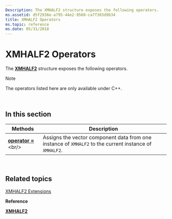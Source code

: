 ```yaml
---
Description: The XMHALF2 structure exposes the following operators.
ms.assetid: d5f2936e-a795-44e2-9568-ca7f365d9b34
title: XMHALF2 Operators
ms.topic: reference
ms.date: 05/31/2018
---
```


# XMHALF2 Operators

The [**XMHALF2**](/windows/desktop/api/DirectXPackedVector/ns-directxpackedvector-xmhalf2) structure exposes the following operators.

> [!Note]  
> The operators listed here are only available under C++.

 

## In this section



| Methods                                              | Description                                                                                                        |
|------------------------------------------------------|--------------------------------------------------------------------------------------------------------------------|
| [**operator =**](https://msdn.microsoft.com/library/Ee419662(v=VS.85).aspx)<br/> | Assigns the vector component data from one instance of `XMHALF2` to the current instance of `XMHALF2`. <br/> |



 

## Related topics

<dl> <dt>

[XMHALF2 Extensions](ovw-xmhalf2-extensions.md)
</dt> <dt>

**Reference**
</dt> <dt>

[**XMHALF2**](/windows/desktop/api/DirectXPackedVector/ns-directxpackedvector-xmhalf2)
</dt> </dl>

 

 




